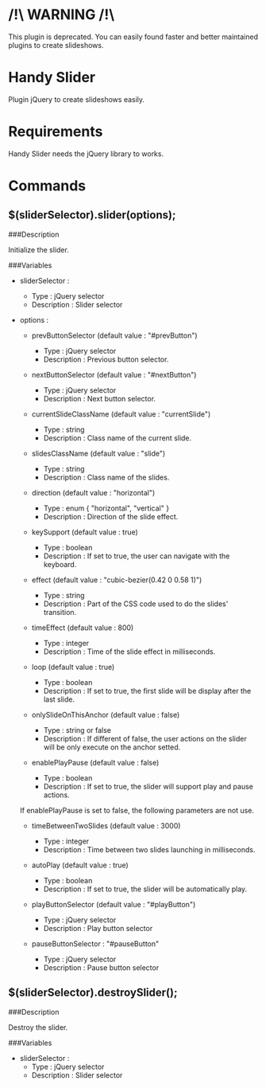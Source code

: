 /!\ WARNING /!\
===============

This plugin is deprecated. You can easily found faster and better maintained plugins to create slideshows.

Handy Slider
===========

Plugin jQuery to create slideshows easily.

Requirements
============

Handy Slider needs the jQuery library to works.

Commands
========

$(sliderSelector).slider(options);
----------------------------------

###Description

Initialize the slider.

###Variables

- sliderSelector :
	- Type : jQuery selector
	- Description : Slider selector

- options :

	- prevButtonSelector (default value : "#prevButton")
		- Type : jQuery selector
		- Description : Previous button selector.

	- nextButtonSelector (default value : "#nextButton")
		- Type : jQuery selector
		- Description : Next button selector.

	- currentSlideClassName (default value : "currentSlide")
		- Type : string
		- Description : Class name of the current slide.

	- slidesClassName (default value : "slide")
		- Type : string
		- Description : Class name of the slides.

	- direction (default value : "horizontal")
		- Type : enum { "horizontal", "vertical" }
		- Description : Direction of the slide effect.

	- keySupport (default value : true)
		- Type : boolean
		- Description : If set to true, the user can navigate with the keyboard.

	- effect (default value : "cubic-bezier(0.42 0 0.58 1)")
		- Type : string
		- Description : Part of the CSS code used to do the slides' transition.

	- timeEffect (default value : 800)
		- Type : integer
		- Description : Time of the slide effect in milliseconds.

	- loop (default value : true)
		- Type : boolean
		- Description : If set to true, the first slide will be display after the last slide.

	- onlySlideOnThisAnchor (default value : false)
		- Type : string or false
		- Description :  If different of false, the user actions on the slider will be only execute on the anchor setted.

	- enablePlayPause (default value : false)
		- Type : boolean
		- Description : If set to true, the slider will support play and pause actions.

	If enablePlayPause is set to false, the following parameters are not use. 

	- timeBetweenTwoSlides (default value : 3000)
		- Type : integer
		- Description : Time between two slides launching in milliseconds.

	- autoPlay (default value : true)
		- Type : boolean
		- Description : If set to true, the slider will be automatically play.

	- playButtonSelector (default value : "#playButton")
		- Type : jQuery selector
		- Description : Play button selector

	- pauseButtonSelector : "#pauseButton"
		- Type : jQuery selector
		- Description : Pause button selector


$(sliderSelector).destroySlider();
----------------------------------

###Description

Destroy the slider.

###Variables

- sliderSelector :
	- Type : jQuery selector
	- Description : Slider selector
